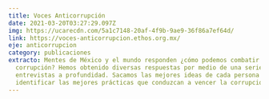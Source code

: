 ```yaml
---
title: Voces Anticorrupción
date: 2021-03-20T03:27:29.097Z
img: https://ucarecdn.com/5a1c7148-20af-4f9b-9ae9-36f86a7ef64d/
link: https://voces-anticorrupcion.ethos.org.mx/
eje: anticorrupcion
category: publicaciones
extracto: Mentes de México y el mundo responden ¿cómo podemos combatir la
  corrupción? Hemos obtenido diversas respuestas por medio de una serie de
  entrevistas a profundidad. Sacamos las mejores ideas de cada persona para
  identificar las mejores prácticas que conduzcan a vencer la corrupción.
---
```

